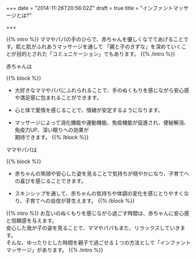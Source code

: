 +++
date = "2014-11-26T20:56:02Z"
draft = true
title = "インファントマッサージとは?"

+++

{{% intro %}}
ママやパパの手のひらで、赤ちゃんを優しくなでてあげることです。肌と肌がふれあうマッサージを通して
「親と子のきずな」を深めていくことが目的とされた「コミュニケーション」でもあります。
{{% /intro %}}

赤ちゃんは

{{% block %}}
* 大好きなママやパパにふれられることで、手のぬくもりを感じながら安心感や満足感に包まれることができます。

* 心と体で愛情を感じることで、情緒が安定するようになります。

* マッサージによって消化機能や運動機能、免疫機能が促進され、便秘解消、免疫力UP、深い眠りへの効果が<br>
  期待できます。
{{% /block %}}

ママやパパは

{{% block %}}
* 赤ちゃんの笑顔や安心した姿を見ることで気持ちが穏やかになり、子育てへの喜びを感じることできます。

* スキンシップを通して、赤ちゃんの気持ちや体調の変化を感じとりやすくなり、子育てへの自信が芽生えます。
{{% /block %}}

{{% intro %}}
お互いのぬくもりを感じながら過ごす時間は、赤ちゃんに安心感と信頼感を与えます。<br>
安心した我が子の姿を見ることで、ママやパパもまた、リラックスしていきます。<br>
そんな、ゆったりとした時間を親子で過ごせる１つの方法として「インファントマッサージ」があります。
{{% /intro %}}